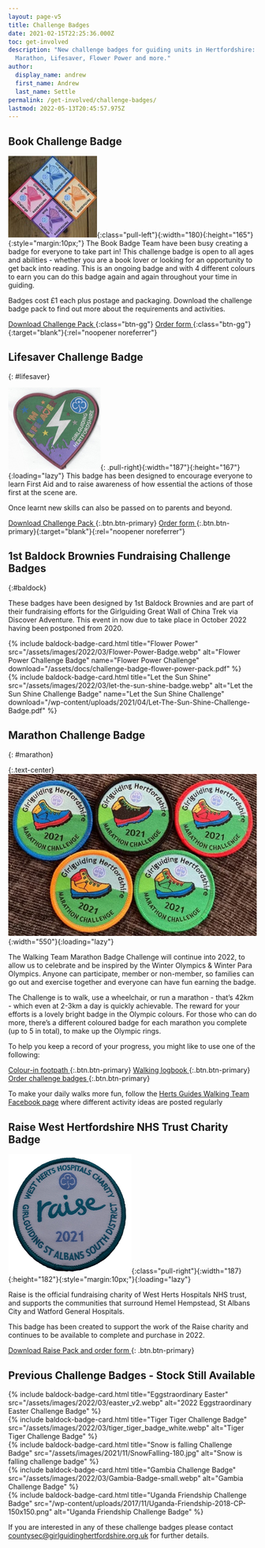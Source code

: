 ```yaml
---
layout: page-v5
title: Challenge Badges
date: 2021-02-15T22:25:36.000Z
toc: get-involved
description: "New challenge badges for guiding units in Hertfordshire: Let the Sun Shine,
  Marathon, Lifesaver, Flower Power and more."
author:
  display_name: andrew
  first_name: Andrew
  last_name: Settle
permalink: /get-involved/challenge-badges/
lastmod: 2022-05-13T20:45:57.975Z
---
```

## Book Challenge Badge

![](/assets/images/2021/12/challenge_badges_book.jpg){:class="pull-left"}{:width="180}{:height="165"}{:style="margin:10px;"}
The Book Badge Team have been busy creating a badge for everyone to take part in! This challenge badge is open to all ages and abilities - whether you are a book lover or looking for an opportunity to get back into reading. This is an ongoing badge and with 4 different colours to earn you can do this badge again and again throughout your time in guiding.

Badges cost £1 each plus postage and packaging. Download the challenge badge pack to find out more about the requirements and activities.

[Download Challenge Pack <i class="fa fa-download"></i>](/assets/docs/challenge-badge-book-pack.pdf){:class="btn-gg"} [Order form <i class="fa fa-external-link"></i>](https://forms.office.com/Pages/ResponsePage.aspx?id=3yob_CzTykeMNWNnWM6OwRrqs7bdo19CnIwI_9Lov51URUpKNTNISEZFWVpCVVlXRUo5NEg0MlFQRC4u){:class="btn-gg"}{:target="blank"}{:rel="noopener noreferrer"}

<div class="clearfix"></div>

## Lifesaver Challenge Badge
{: #lifesaver}

![](/wp-content/uploads/2021/01/Lifesaver-badge.png){: .pull-right}{:width="187"}{:height="167"}{:loading="lazy"}
This badge has been designed to encourage everyone to learn First Aid and to raise awareness of how essential the actions of those first at the scene are. 

Once learnt new skills can also be passed on to parents and beyond.

[Download Challenge Pack <i class="fa fa-download"></i>](/assets/docs/2022/challenge-badge-lifesaver-clauses.docx){:.btn.btn-primary} [Order form <i class="fa fa-download"></i>](/assets/docs/2022/challenge-badge-lifesaver-order-form.docx){:.btn.btn-primary}{:target="blank"}{:rel="noopener noreferrer"}

<div class="clearfix"></div>

## 1st Baldock Brownies Fundraising Challenge Badges
{:#baldock}

These badges have been designed by 1st Baldock Brownies and are part of their fundraising efforts for the Girlguiding Great Wall of China Trek via Discover Adventure. This event in now due to take place in October 2022 having been postponed from 2020.

<div class="row g-0 row-cols-2 row-cols-lg-4 justify-content-center">
   <div class="col col-sm-5 col-xxl-2">
   {% include baldock-badge-card.html title="Flower Power" src="/assets/images/2022/03/Flower-Power-Badge.webp" alt="Flower Power Challenge Badge" name="Flower Power Challenge" download="/assets/docs/challenge-badge-flower-power-pack.pdf" %}
  </div>
  <div class="col col-sm-5 col-xxl-2">
  {% include baldock-badge-card.html title="Let the Sun Shine" src="/assets/images/2022/03/let-the-sun-shine-badge.webp" alt="Let the Sun Shine Challenge Badge" name="Let the Sun Shine Challenge" download="/wp-content/uploads/2021/04/Let-The-Sun-Shine-Challenge-Badge.pdf" %}
  </div>
</div>

<div class="clearfix"></div>

## Marathon Challenge Badge
{: #marathon}

{:.text-center}
![Marathon Challenge Badge](/assets/images/2022/03/marathon-challenge-badges.webp){:width="550"}{:loading="lazy"}

The Walking Team Marathon Badge Challenge will continue into 2022, to allow us to celebrate and be inspired by the Winter Olympics & Winter Para Olympics.  Anyone can participate, member or non-member, so families can go out and exercise together and everyone can have fun earning the badge.

The Challenge is to walk, use a wheelchair, or run a marathon - that’s 42km - which even at 2-3km a day is quickly achievable. The reward for your efforts is a lovely bright badge in the Olympic colours. For those who can do more, there’s a different coloured badge for each marathon you complete  (up to 5 in total), to make up the Olympic rings.

To help you keep a record of your progress, you might like to use one of the following:

[Colour-in footpath <i class="fa fa-download"></i>](/wp-content/uploads/2021/03/Marathon-Challenge-Colour-in-Footpath-v2.pdf){:.btn.btn-primary} [Walking logbook <i class="fa fa-download"></i>](/wp-content/uploads/2021/03/Marathon-Challenge-Log-Book-v2.pdf){:.btn.btn-primary} [Order challenge badges <i class="fa fa-external-link"></i>](http://bit.ly/hertswalkingchallenge){:.btn.btn-primary}

To make your daily walks more fun, follow the <a href="https://www.facebook.com/hertsguideswalkingteam" target="_blank" rel="noopener">Herts Guides Walking Team Facebook page</a> where different activity ideas are posted regularly

<div class="clearfix"></div>

## Raise West Hertfordshire NHS Trust Charity Badge

![](/wp-content/uploads/2021/04/Raise-Challenge-Badge.png){:class="pull-right"}{:width="187}{:height="182"}{:style="margin:10px;"}{:loading="lazy"}

Raise is the official fundraising charity of West Herts Hospitals NHS trust, and supports the communities that surround Hemel Hempstead, St Albans City and Watford General Hospitals.

This badge has been created to support the work of the Raise charity and continues to be available to complete and purchase in 2022.

[Download <span class="visually-hidden">Raise</span> Pack and order form <i class="fa fa-download"></i>](/wp-content/uploads/2021/06/Raise-Challenge-badge.pdf){: .btn.btn-primary}

<div class="clearfix"></div>

## Previous Challenge Badges - Stock Still Available

<div class="row g-0 row-cols-2 row-cols-lg-4 justify-content-center">
  <div class="col col-sm-5 col-xxl-2">
  {% include baldock-badge-card.html title="Eggstraordinary Easter" src="/assets/images/2022/03/easter_v2.webp" alt="2022 Eggstraordinary Easter Challenge Badge" %}
  </div>
  <div class="col col-sm-5 col-xxl-2">
  {% include baldock-badge-card.html title="Tiger Tiger Challenge Badge" src="/assets/images/2022/03/tiger_tiger_badge_white.webp" alt="Tiger Tiger Challenge Badge" %}
  </div>
  <div class="col col-sm-5 col-xxl-2">
  {% include baldock-badge-card.html title="Snow is falling Challenge Badge" src="/assets/images/2021/11/SnowFalling-180.jpg" alt="Snow is falling challenge badge" %}  
  </div>
  <div class="col col-sm-5 col-xxl-2">
  {% include baldock-badge-card.html title="Gambia Challenge Badge" src="/assets/images/2022/03/Gambia-Badge-small.webp" alt="Gambia Challenge Badge" %}
  </div>
  <div class="col col-sm-5 col-xxl-2">
  {% include baldock-badge-card.html title="Uganda Friendship Challenge Badge" src="/wp-content/uploads/2017/11/Uganda-Friendship-2018-CP-150x150.png" alt="Uganda Friendship Challenge Badge" %}
  </div>
</div>

If you are interested in any of these challenge badges please contact <countysec@girlguidinghertfordshire.org.uk> for further details.
